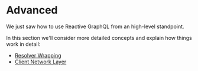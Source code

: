 # Advanced

We just saw how to use Reactive GraphQL from an high-level standpoint.

In this section we'll consider more detailed concepts and explain how things
work in detail:

* [Resolver Wrapping](./resolver-wrapping.md)
* [Client Network Layer](./client-network-layer.md)
